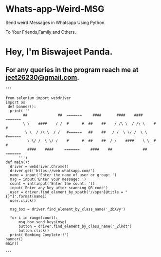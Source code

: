 # Whats-app-Weird-MSG
Send weird Messages in Whatsapp Using Python.

To Your Friends,Family and Others.

# Hey, I'm Biswajeet Panda.

## For any queries in the program reach me at jeet26230@gmail.com.

"""

  
    from selenium import webdriver
    import os
     def banner():
      print('''
		    ##              ##  =======     ####       ####    ####     =======
		    \ \    ####    / /  #      #  ##    ##    / /\ \  / /\ \    #      #
		     \ \  / /\ \  / /   #======   ##    ##   / /  \ \/ /  \ \   #====== 
		      \ \/ /  \ \/ /    #      #  ##    ##  / /    ####    \ \  #      #
		      ####    ####     =======     ####    ##              ##  =======
		  ''')
    def main():
      driver = webdriver.Chrome()
      driver.get('https://web.whatsapp.com/')
      name = input('Enter the name of user or group: ')
      msg = input('Enter your message: ')
      count = int(input('Enter the count: '))
      input('Enter any key after scanning QR code')
      user = driver.find_element_by_xpath('//span[@title = "{}"]'.format(name))
      user.click()

	  msg_box = driver.find_element_by_class_name('_2bXVy')
		
	  for i in range(count):
		  msg_box.send_keys(msg)
		  button = driver.find_element_by_class_name('_2lkdt')
		  button.click() 
	  print('Bombing Complete!!')
    banner()
    main()

"""
